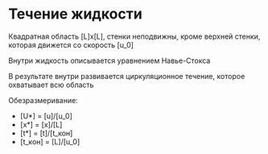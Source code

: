 # Течение жидкости

Квадратная область [L]х[L], стенки неподвижны, кроме верхней стенки, которая движется со скорость [u_0]

Внутри жидкость описывается уравнением Навье-Стокса

В результате внутри развивается циркуляционное течение, которое охватывает всю область

Обезразмеривание:
*   [U\*] = [u]/[u_0]
*   [x\*] = [x]/[L]
*   [t\*] = [t]/[t_кон]
*   [t_кон] = [L]/[u_0]


